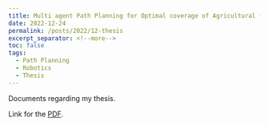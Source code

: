 ```yaml
---
title: Multi agent Path Planning for Optimal coverage of Agricultural farms
date: 2022-12-24
permalink: /posts/2022/12-thesis
excerpt_separator: <!--more-->
toc: false
tags:
  - Path Planning
  - Robotics
  - Thesis
---
```

Documents regarding my thesis.

<!--more-->

Link for the [PDF](files/pdf/Thesis.pdf).
